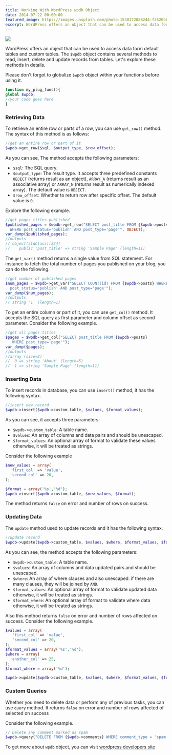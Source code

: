 ```yaml
---
title: Working With WordPress wpdb Object
date: 2014-07-22 00:00:00
featured_image: https://images.unsplash.com/photo-1530172888244-f3520bbeaa55
excerpt: WordPress offers an object that can be used to access data form default tables and custom tables. The $wpdb object contains several methods to read, insert, delete and update records from tables. Let's  explore these methods in details.
---
```


![](https://images.unsplash.com/photo-1530172888244-f3520bbeaa55)

WordPress offers an object that can be used to access data form default tables and custom tables. The `$wpdb` object contains several methods to read, insert, delete and update records from tables. Let's  explore these methods in details.

Please don't forgot to globalize `$wpdb` object within your functions before using it.

```php
function my_plug_func(){
global $wpdb;
//your code goes here
}
```

### Retrieving Data

To retrieve an entire row or parts of a row, you can use `get_row()` method. The syntax of this method is as follows:

```php
//get an entire row or part of it
$wpdb->get_row($sql, $output_type, $row_offset);
```

As you can see, The method accepts the following parameters:

- `$sql`: The SQL query.
- `$output_type`: The result type. It accepts three predefined constants `OBJECT` (returns result as an object), `ARRAY_A` (returns result as an associative array) or `ARRAY_N` (returns result as numerically indexed array). The default value is `OBJECT`.
- `$row_offset`: Whether to return row after specific offset. The default value is `0`.

Explore the following example.

```php
//get pages titles published
$published_pages = $wpdb->get_row("SELECT post_title FROM {$wpdb->posts}
  WHERE post_status='publish' AND post_type='page'", OBJECT);
var_dump($published_pages);
//outputs
// object(stdClass)[234]
//    public 'post_title' => string 'Sample Page' (length=11)
```

The `get_var()` method returns a single value from SQL statement. For instance to fetch the total number of pages you published on your blog, you can do the following.

```php
//get number of published pages
$num_pages = $wpdb->get_var("SELECT COUNT(id) FROM {$wpdb->posts} WHERE
  post_status='publish' AND post_type='page'");
var_dump($num_pages);
//outputs
// string '1' (length=1)
```

To get an entire column or part of it, you can use `get_col()` method. It accepts the SQL query as first parameter and column offset as second parameter. Consider the following example.

```php
//get all pages titles
$pages = $wpdb->get_col("SELECT post_title FROM {$wpdb->posts}
   WHERE post_type='page'");
var_dump($pages);
//outputs
//array (size=2)
//  0 => string 'About' (length=5)
//  1 => string 'Sample Page' (length=11)
```

### Inserting Data

To insert records in database, you can use `insert()` method, it has the following syntax.

```php
//insert new record
$wpdb->insert($wpdb->custom_table, $values, $format_values);
```

As you can see, it accepts three parameters:

- `$wpdb->custom_table`: A table name.
- `$values`: An array of columns and data pairs and should be unescaped.
- `$format_values`: An optional array of format to validate these values otherwise, it will be treated as strings.

Consider the following example

```php
$new_values = array(
  'first_col' => 'value',
  'second_col' => 20,
);

$format = array('%s','%d');
$wpdb->insert($wpdb->custom_table, $new_values, $format);
```

The method returns `false` on error and number of rows on success.

### Updating Data

The `update` method used to update records and it has the following syntax.

```php
//update record
$wpdb->update($wpdb->custom_table, $values, $where, $format_values, $format_where);
```

As you can see, the method accepts the following parameters:

- `$wpdb->custom_table`: A table name.
- `$values`: An array of columns and data updated pairs and should be unescaped.
- `$where`: An array of where clauses and also unescaped. if there are many clauses, they will be joined by `AND`.
- `$format_values`: An optional array of format to validate updated data otherwise, it will be treated as strings.
- `$format_where`: An optional array of format to validate where data otherwise, it will be treated as strings.

Also this method returns `false` on error and number of rows affected on success. Consider the following example.

```php
$values = array(
   'first_col' => 'value',
   'second_col' => 20,
);
$format_values = array('%s','%d');
$where = array(
  'another_col' => 25,
);
$format_where = array('%d');

$wpdb->update($wpdb->custom_table, $values, $where, $format_values, $format_where);
```

### Custom Queries

Whether you need to delete data or perform any of previous tasks, you can use `query` method. It returns `false` on error and number of rows affected of selected on success

Consider the following example.

```php
// Delete any comment marked as spam
$wpdb->query("DELETE FROM {$wpdb->comments} WHERE comment_type = 'spam'");
```

To get more about `wpdb` object, you can visit [wordpress developers site](http://developer.wordpress.org/reference/classes/wpdb/)